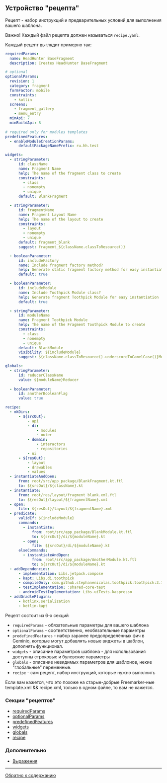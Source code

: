 ## Устройство "рецепта"

Рецепт - набор инструкций и предварительных условий для выполнения вашего шаблона.

Важно! Каждый файл рецепта должен называться `recipe.yaml`.

Каждый рецепт выглядит примерно так:

```yaml
requiredParams:
  name: HeadHunter BaseFragment
  description: Creates HeadHunter BaseFragment

# optional
optionalParams:
  revision: 1
  category: fragment
  formFactor: mobile
  constraints:
    - kotlin
  screens:
    - fragment_gallery
    - menu_entry
  minApi: 7
  minBuildApi: 8
  
# required only for modules templates
predefinedFeatures:
  - enableModuleCreationParams:
      defaultPackageNamePrefix: ru.hh.test

widgets:
  - stringParameter:
      id: className
      name: Fragment Name
      help: The name of the fragment class to create
      constraints:
        - class
        - nonempty
        - unique
      default: BlankFragment

  - stringParameter:
      id: fragmentName
      name: Fragment Layout Name
      help: The name of the layout to create
      constraints:
        - layout
        - nonempty
        - unique
      default: fragment_blank
      suggest: fragment_${className.classToResource()}

  - booleanParameter:
      id: includeFactory
      name: Include fragment factory method?
      help: Generate static fragment factory method for easy instantiation
      default: true

  - booleanParameter:
      id: includeModule
      name: Include Toothpick Module class?
      help: Generate fragment Toothpick Module for easy instantiation
      default: true

  - stringParameter:
      id: moduleName
      name: Fragment Toothpick Module
      help: The name of the Fragment Toothpick Module to create
      constraints:
        - class
        - nonempty
        - unique
      default: BlankModule
      visibility: ${includeModule}
      suggest: ${className.classToResource().underscoreToCamelCase()}Module

globals:
  - stringParameter:
      id: reducerClassName
      value: ${moduleName}Reducer
      
  - booleanParameter:
      id: anotherBooleanFlag
      value: true

recipe:
  - mkDirs:
      - ${srcOut}:
          - api
          - di:
              - modules
              - outer
          - domain:
              - interactors
              - repositories
          - ui
      - ${resOut}:
          - layout
          - drawables
          - values
  - instantiateAndOpen:
      from: root/src/app_package/BlankFragment.kt.ftl
      to: ${srcOut}/${className}.kt
  - instantiate:
      from: root/res/layout/fragment_blank.xml.ftl
      to: ${resOut}/layout/${fragmentName}.xml
  - open:
      file: ${resOut}/layout/${fragmentName}.xml
  - predicate:
      validIf: ${includeModule}
      commands:
        - instantiate:
            from: root/src/app_package/BlankModule.kt.ftl
            to: ${srcOut}/di/${moduleName}.kt
        - open:
            file: ${srcOut}/di/${moduleName}.kt
      elseCommands:
        - instantiateAndOpen:
            from: root/src/app_package/AnotherModule.kt.ftl
            to: ${srcOut}/di/${moduleName}.kt
  - addDependencies:
      - implementation: Libs.jetpack.compose
      - kapt: Libs.di.toothpick
      - compileOnly: com.github.stephanenicolas.toothpick:toothpick:3.1.0
      - testImplementation: :shared-core-test
      - androidTestImplementation: Libs.uiTests.kaspresso
  - addGradlePlugins:
      - kotlinx.serialization
      - kotlin-kapt
```

Рецепт состоит из 6-х секций

- `requiredParams` - обязательные параметры для вашего шаблона
- `optionalParams` - соответственно, необязательные параметры
- `predefinedFeatures` - набор заранее предопределённых фич в Geminio, которые могут добавлять новые виджеты в шаблон, дополнять функционал.
- `widgets` - описание параметров шаблона - для использования доступны строковые и булевские параметры
- `globals` - описание невидимых параметров для шаблонов, некие "глобальные" переменные.
- `recipe` - сам рецепт, набор инструкций, которые нужно выполнить

Если вам кажется, что это похоже на старые-добрые Freemarker-ные template.xml && recipe.xml,
только в одном файле, то вам не кажется.

### Секции "рецептов"

- [requiredParams](/plugins/hh-geminio/docs/ru/recipe_content/REQURED_PARAMS.md)
- [optionalParams](/plugins/hh-geminio/docs/ru/recipe_content/OPTIONAL_PARAMS.md)
- [predefinedFeatures](/plugins/hh-geminio/docs/ru/recipe_content/PREDEFINED_FEATURES.md)
- [widgets](/plugins/hh-geminio/docs/ru/recipe_content/WIDGETS.md)
- [globals](/plugins/hh-geminio/docs/ru/recipe_content/GLOBALS.md)
- [recipe](/plugins/hh-geminio/docs/ru/recipe_content/RECIPE.md)

### Дополнительно

- [Выражения](/plugins/hh-geminio/docs/ru/EXPRESSIONS.md)

---

[Обратно к содержанию](/plugins/hh-geminio/README.md#Содержание)
